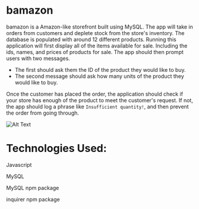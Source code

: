 # bamazon
 bamazon is a Amazon-like storefront built using MySQL. The app will take in orders from customers and deplete stock from the store's inventory.
The  database is populated with around 12 different products.
Running this application will first display all of the items available for sale. Including the ids, names, and prices of products for sale.
The app should then prompt users with two messages.

   * The first should ask them the ID of the product they would like to buy.
   * The second message should ask how many units of the product they would like to buy.

 Once the customer has placed the order, the  application should check if your store has enough of the product to meet the customer's request.
 If not, the app should log a phrase like `Insufficient quantity!`, and then prevent the order from going through.
 
![Alt Text](http://g.recordit.co/SDY1a1ImtV.gif)
<h1>Technologies Used:</h1>
<p>Javascript</p>
<p>MySQL</p>
<p>MySQL npm package</p>
<p>inquirer npm package</p>
